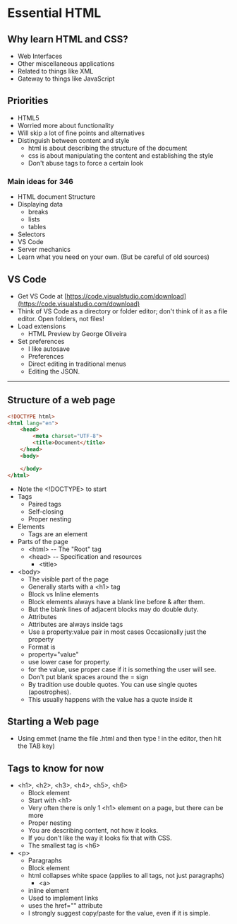 # Essential HTML

## Why learn HTML and CSS?

* Web Interfaces
* Other miscellaneous applications
* Related to things like XML
* Gateway to things like JavaScript

## Priorities

* HTML5
* Worried more about functionality
* Will skip a lot of fine points and alternatives
* Distinguish between content and style
  * html is about describing the structure of the document
  * css is about manipulating the content and establishing the style
  * Don't abuse tags to force a certain look

### Main ideas for 346

* HTML document Structure
* Displaying data
  * breaks
  * lists
  * tables
* Selectors
* VS Code
* Server mechanics
* Learn what you need on your own.  (But be careful of old sources)

## VS Code

* Get VS Code at [https://code.visualstudio.com/download](https://code.visualstudio.com/download)
* Think of VS Code as a directory or folder editor; don't think of it as a file editor.  Open folders, not files!
* Load extensions
  * HTML Preview by George Oliveira
* Set preferences
  * I like autosave
  * Preferences
  * Direct editing in traditional menus
  * Editing the JSON.

---

## Structure of a web page

```html
<!DOCTYPE html>
<html lang="en">
    <head>
        <meta charset="UTF-8">
        <title>Document</title>
    </head>
    <body>

    </body>
</html>
```
* Note the &lt;!DOCTYPE&gt; to start
* Tags
  * Paired tags
  * Self-closing
  * Proper nesting
* Elements
  * Tags are an element
* Parts of the page
  * &lt;html&gt; -- The "Root" tag
  * &lt;head&gt; -- Specification and resources
    * &lt;title&gt;
* &lt;body&gt;
  * The visible part of the page
  * Generally starts with a &lt;h1&gt; tag
  * Block vs Inline elements
  * Block elements always have a blank line before & after them.
  * But the blank lines of adjacent blocks may do double duty. 
  * Attributes
  * Attributes are always inside tags
  * Use a property:value pair in most cases  Occasionally just the property
  * Format is
  * property="value"
  * use lower case for property.
  * for the value, use proper case if it is something the user will see.
  * Don't put blank spaces around the = sign
  * By tradition use double quotes.  You can use single quotes (apostrophes).  
  * This usually happens with the value has a quote inside it

## Starting a Web page

* Using emmet (name the file .html and then type ! in the editor, then hit the TAB key)

## Tags to know for now

* &lt;h1&gt;, &lt;h2&gt;, &lt;h3&gt;, &lt;h4&gt;, &lt;h5&gt;, &lt;h6&gt;
  * Block element
  * Start with &lt;h1&gt;
  * Very often there is only 1 &lt;h1&gt; element on a page, but there can be more
  * Proper nesting
  * You are describing content, not how it looks.
  * If you don't like the way it looks fix that with CSS.
  * The smallest tag is &lt;h6&gt;
* &lt;p&gt;
  * Paragraphs
  * Block element
  * html collapses white space (applies to all tags, not just paragraphs)
    * &lt;a&gt;
  * inline element
  * Used to implement links
  * uses the href="" attribute
  * I strongly suggest copy/paste for the value, even if it is simple.

